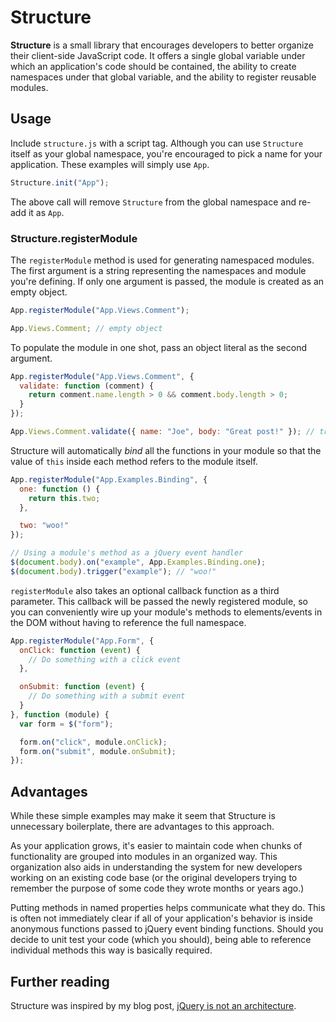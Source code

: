# Structure

**Structure** is a small library that encourages developers to better organize their client-side JavaScript code. It offers a single global variable under which an application's code should be contained, the ability to create namespaces under that global variable, and the ability to register reusable modules.

## Usage

Include `structure.js` with a script tag. Although you can use `Structure` itself as your global namespace, you're encouraged to pick a name for your application. These examples will simply use `App`.

``` javascript
Structure.init("App");
```

The above call will remove `Structure` from the global namespace and re-add it as `App`.

### Structure.registerModule

The `registerModule` method is used for generating namespaced modules. The first argument is a string representing the namespaces and module you're defining. If only one argument is passed, the module is created as an empty object.

``` javascript
App.registerModule("App.Views.Comment");

App.Views.Comment; // empty object
```

To populate the module in one shot, pass an object literal as the second argument.

``` javascript
App.registerModule("App.Views.Comment", {
  validate: function (comment) {
    return comment.name.length > 0 && comment.body.length > 0;
  }
});

App.Views.Comment.validate({ name: "Joe", body: "Great post!" }); // true
```

Structure will automatically *bind* all the functions in your module so that the value of `this` inside each method refers to the module itself.

``` javascript
App.registerModule("App.Examples.Binding", {
  one: function () {
    return this.two;
  },

  two: "woo!"
});

// Using a module's method as a jQuery event handler
$(document.body).on("example", App.Examples.Binding.one);
$(document.body).trigger("example"); // "woo!"
```

`registerModule` also takes an optional callback function as a third parameter. This callback will be passed the newly registered module, so you can conveniently wire up your module's methods to elements/events in the DOM without having to reference the full namespace.

``` javascript
App.registerModule("App.Form", {
  onClick: function (event) {
    // Do something with a click event
  },

  onSubmit: function (event) {
    // Do something with a submit event
  }
}, function (module) {
  var form = $("form");

  form.on("click", module.onClick);
  form.on("submit", module.onSubmit);
});
```

## Advantages

While these simple examples may make it seem that Structure is unnecessary boilerplate, there are advantages to this approach.

As your application grows, it's easier to maintain code when chunks of functionality are grouped into modules in an organized way. This organization also aids in understanding the system for new developers working on an existing code base (or the original developers trying to remember the purpose of some code they wrote months or years ago.)

Putting methods in named properties helps communicate what they do. This is often not immediately clear if all of your application's behavior is inside anonymous functions passed to jQuery event binding functions. Should you decide to unit test your code (which you should), being able to reference individual methods this way is basically required.

## Further reading

Structure was inspired by my blog post, [jQuery is not an architecture](http://jimmycuadra.com/posts/jquery-is-not-an-architecture).
